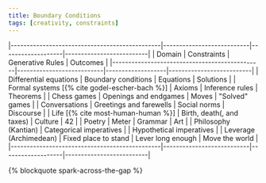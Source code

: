 ```yaml
---
title: Boundary Conditions
tags: [creativity, constraints]
---
```


|-----------------------------------------------|---------------------------|-------------------|--------------------------|
|                     Domain                    |        Constraints        |  Generative Rules |         Outcomes         |
|-----------------------------------------------|---------------------------|-------------------|--------------------------|
| Differential equations                        | Boundary conditions       | Equations         | Solutions                |
| Formal systems [{% cite godel-escher-bach %}] | Axioms                    | Inference rules   | Theorems                 |
| Chess games                                   | Openings and endgames     | Moves             | "Solved" games           |
| Conversations                                 | Greetings and farewells   | Social norms      | Discourse                |
| Life [{% cite most-human-human %}]            | Birth, death(, and taxes) | Culture           | 42                       |
| Poetry                                        | Meter                     | Grammar           | Art                      |
| Philosophy (Kantian)                          | Categorical imperatives   |                   | Hypothetical imperatives |
| Leverage (Archimedean)                        | Fixed place to stand      | Lever long enough | Move the world           |
|-----------------------------------------------|---------------------------|-------------------|--------------------------|


{% blockquote spark-across-the-gap %}